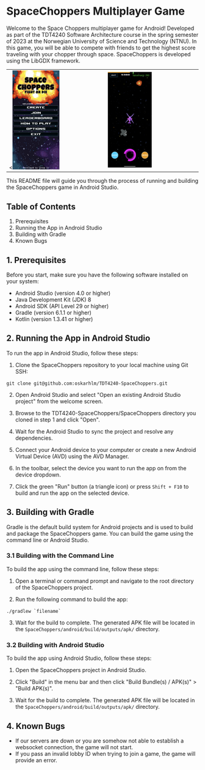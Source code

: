 # SpaceChoppers Multiplayer Game

Welcome to the Space Choppers multiplayer game for Android! Developed as part of the TDT4240 Software Architecture course in the spring semester of 2023 at the Norwegian University of Science and Technology (NTNU). In this game, you will be able to compete with friends to get the highest score traveling with your chopper through space. SpaceChoppers is developed using the LibGDX framework.

<table>
  <tr>
    <td>
      <<img src="img/mainmenu.png" alt="Space Choppers main menu" width="50%" />
    </td>
    <td>
      <img src="img/gameplay.png" alt="Space Choppers gameplay" width="50%" />
    </td>
  </tr>
</table>


This README file will guide you through the process of running and building the SpaceChoppers game in Android Studio.

## Table of Contents

1. Prerequisites
2. Running the App in Android Studio
3. Building with Gradle
4. Known Bugs

## 1. Prerequisites

Before you start, make sure you have the following software installed on your system:

- Android Studio (version 4.0 or higher)
- Java Development Kit (JDK) 8
- Android SDK (API Level 29 or higher)
- Gradle (version 6.1.1 or higher)
- Kotlin (version 1.3.41 or higher)

## 2. Running the App in Android Studio

To run the app in Android Studio, follow these steps:

1. Clone the SpaceChoppers repository to your local machine using Git SSH:

```
git clone git@github.com:oskarhlm/TDT4240-SpaceChoppers.git
```

2. Open Android Studio and select "Open an existing Android Studio project" from the welcome screen.

3. Browse to the TDT4240-SpaceChoppers/SpaceChoppers directory you cloned in step 1 and click "Open".

4. Wait for the Android Studio to sync the project and resolve any dependencies.

5. Connect your Android device to your computer or create a new Android Virtual Device (AVD) using the AVD Manager.

6. In the toolbar, select the device you want to run the app on from the device dropdown.

7. Click the green "Run" button (a triangle icon) or press `Shift + F10` to build and run the app on the selected device.

## 3. Building with Gradle

Gradle is the default build system for Android projects and is used to build and package the SpaceChoppers game. You can build the game using the command line or Android Studio.

### 3.1 Building with the Command Line

To build the app using the command line, follow these steps:

1. Open a terminal or command prompt and navigate to the root directory of the SpaceChoppers project.

2. Run the following command to build the app:

```
./gradlew `filename`
```

3. Wait for the build to complete. The generated APK file will be located in the `SpaceChoppers/android/build/outputs/apk/` directory.

### 3.2 Building with Android Studio

To build the app using Android Studio, follow these steps:

1. Open the SpaceChoppers project in Android Studio.

2. Click "Build" in the menu bar and then click "Build Bundle(s) / APK(s)" > "Build APK(s)".

3. Wait for the build to complete. The generated APK file will be located in the `SpaceChoppers/android/build/outputs/apk/` directory.

## 4. Known Bugs

- If our servers are down or you are somehow not able to establish a websocket connection, the game will not start.
- If you pass an invalid lobby ID when trying to join a game, the game will provide an error.
